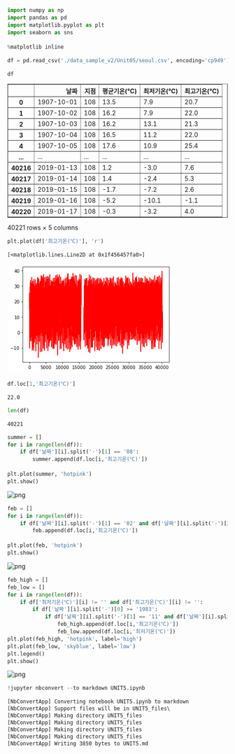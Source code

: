 ```python
import numpy as np
import pandas as pd
import matplotlib.pyplot as plt
import seaborn as sns

%matplotlib inline
```


```python
df = pd.read_csv('./data_sample_v2/Unit05/seoul.csv', encoding='cp949')
```


```python
df
```




<div>
<style scoped>
    .dataframe tbody tr th:only-of-type {
        vertical-align: middle;
    }

    .dataframe tbody tr th {
        vertical-align: top;
    }

    .dataframe thead th {
        text-align: right;
    }
</style>
<table border="1" class="dataframe">
  <thead>
    <tr style="text-align: right;">
      <th></th>
      <th>날짜</th>
      <th>지점</th>
      <th>평균기온(℃)</th>
      <th>최저기온(℃)</th>
      <th>최고기온(℃)</th>
    </tr>
  </thead>
  <tbody>
    <tr>
      <th>0</th>
      <td>1907-10-01</td>
      <td>108</td>
      <td>13.5</td>
      <td>7.9</td>
      <td>20.7</td>
    </tr>
    <tr>
      <th>1</th>
      <td>1907-10-02</td>
      <td>108</td>
      <td>16.2</td>
      <td>7.9</td>
      <td>22.0</td>
    </tr>
    <tr>
      <th>2</th>
      <td>1907-10-03</td>
      <td>108</td>
      <td>16.2</td>
      <td>13.1</td>
      <td>21.3</td>
    </tr>
    <tr>
      <th>3</th>
      <td>1907-10-04</td>
      <td>108</td>
      <td>16.5</td>
      <td>11.2</td>
      <td>22.0</td>
    </tr>
    <tr>
      <th>4</th>
      <td>1907-10-05</td>
      <td>108</td>
      <td>17.6</td>
      <td>10.9</td>
      <td>25.4</td>
    </tr>
    <tr>
      <th>...</th>
      <td>...</td>
      <td>...</td>
      <td>...</td>
      <td>...</td>
      <td>...</td>
    </tr>
    <tr>
      <th>40216</th>
      <td>2019-01-13</td>
      <td>108</td>
      <td>1.2</td>
      <td>-3.0</td>
      <td>7.6</td>
    </tr>
    <tr>
      <th>40217</th>
      <td>2019-01-14</td>
      <td>108</td>
      <td>1.4</td>
      <td>-2.4</td>
      <td>5.3</td>
    </tr>
    <tr>
      <th>40218</th>
      <td>2019-01-15</td>
      <td>108</td>
      <td>-1.7</td>
      <td>-7.2</td>
      <td>2.6</td>
    </tr>
    <tr>
      <th>40219</th>
      <td>2019-01-16</td>
      <td>108</td>
      <td>-5.2</td>
      <td>-10.1</td>
      <td>-1.1</td>
    </tr>
    <tr>
      <th>40220</th>
      <td>2019-01-17</td>
      <td>108</td>
      <td>-0.3</td>
      <td>-3.2</td>
      <td>4.0</td>
    </tr>
  </tbody>
</table>
<p>40221 rows × 5 columns</p>
</div>




```python
plt.plot(df['최고기온(℃)'], 'r')
```




    [<matplotlib.lines.Line2D at 0x1f456457fa0>]




    
![png](../images/2022-07-08-UNIT5_files/2022-07-08-UNIT5_3_1.png)
    



```python
df.loc[1,'최고기온(℃)']
```




    22.0




```python
len(df)
```




    40221




```python
summer = []
for i in range(len(df)):
    if df['날짜'][i].split('-')[1] == '08':
        summer.append(df.loc[i,'최고기온(℃)'])
        
plt.plot(summer, 'hotpink')
plt.show()
```


    
![png](2022-07-08-UNIT5_files/2022-07-08-UNIT5_6_0.png)
    



```python
feb = []
for i in range(len(df)):
    if df['날짜'][i].split('-')[1] == '02' and df['날짜'][i].split('-')[2] == '14':
        feb.append(df.loc[i,'최고기온(℃)'])
        
plt.plot(feb, 'hotpink')
plt.show()
```


    
![png](2022-07-08-UNIT5_files/2022-07-08-UNIT5_7_0.png)
    



```python
feb_high = []
feb_low = []
for i in range(len(df)):
    if df['최저기온(℃)'][i] != '' and df['최고기온(℃)'][i] != '':
        if df['날짜'][i].split('-')[0] >= '1983':
            if df['날짜'][i].split('-')[1] == '11' and df['날짜'][i].split('-')[2] == '23':
                feb_high.append(df.loc[i,'최고기온(℃)'])
                feb_low.append(df.loc[i,'최저기온(℃)'])
plt.plot(feb_high, 'hotpink', label='high')
plt.plot(feb_low, 'skyblue', label='low')
plt.legend()
plt.show()
```


    
![png](2022-07-08-UNIT5_files/2022-07-08-UNIT5_8_0.png)
    



```python
!jupyter nbconvert --to markdown UNIT5.ipynb
```

    [NbConvertApp] Converting notebook UNIT5.ipynb to markdown
    [NbConvertApp] Support files will be in UNIT5_files\
    [NbConvertApp] Making directory UNIT5_files
    [NbConvertApp] Making directory UNIT5_files
    [NbConvertApp] Making directory UNIT5_files
    [NbConvertApp] Making directory UNIT5_files
    [NbConvertApp] Writing 3850 bytes to UNIT5.md
    


```python

```
